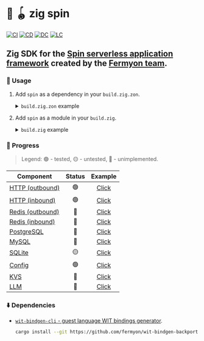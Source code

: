 # :lizard: :yo_yo: zig spin

[![CI][ci-shd]][ci-url]
[![CD][cd-shd]][cd-url]
[![DC][dc-shd]][dc-url]
[![LC][lc-shd]][lc-url]

## Zig SDK for the [Spin serverless application framework](https://github.com/fermyon/spin) created by the [Fermyon team](https://www.fermyon.com/).

### :rocket: Usage

1. Add `spin` as a dependency in your `build.zig.zon`.

    <details>

    <summary><code>build.zig.zon</code> example</summary>

    ```zig
    .{
        .name = "<name_of_your_package>",
        .version = "<version_of_your_package>",
        .dependencies = .{
            .spin = .{
                .url = "https://github.com/tensorush/zig-spin/archive/<git_tag_or_commit_hash>.tar.gz",
                .hash = "<package_hash>",
            },
        },
        .paths = .{
            "src/",
            "build.zig",
            "README.md",
            "LICENSE.md",
            "build.zig.zon",
        },
    }
    ```

    Set `<package_hash>` to `12200000000000000000000000000000000000000000000000000000000000000000` and build your package to find the correct value specified in a compiler error message.

    </details>

2. Add `spin` as a module in your `build.zig`.

    <details>

    <summary><code>build.zig</code> example</summary>

    ```zig
    const spin_dep = b.dependency("spin", .{});
    const spin_mod = spin.module("spin");
    exe.root_module.addImport("spin", spin_mod);
    ```

    </details>

### :battery: Progress

> Legend: :green_circle: - tested, :yellow_circle: - untested, :red_circle: - unimplemented.

| Component                            |     Status      |           Example            |
|--------------------------------------|:---------------:|:----------------------------:|
| [HTTP (outbound)](src/http.zig#L133) | :green_circle:  |  [Click](examples/http-out)  |
| [HTTP (inbound)](src/http.zig#L71)   | :green_circle:  |  [Click](examples/http-in)   |
| [Redis (outbound)](src/redis.zig)    |  :red_circle:   | [Click](examples/redis-out)  |
| [Redis (inbound)](src/redis.zig)     |  :red_circle:   |  [Click](examples/redis-in)  |
| [PostgreSQL](src/postgresql.zig)     |  :red_circle:   | [Click](examples/postgresql) |
| [MySQL](src/mysql.zig)               |  :red_circle:   |   [Click](examples/mysql)    |
| [SQLite](src/sqlite.zig)             | :yellow_circle: |   [Click](examples/sqlite)   |
| [Config](src/config.zig#L23)         | :green_circle:  |   [Click](examples/config)   |
| [KVS](src/kvs.zig)                   |  :red_circle:   |    [Click](examples/kvs)     |
| [LLM](src/llm.zig)                   |  :red_circle:   |    [Click](examples/llm)     |

### :arrow_down: Dependencies

- [`wit-bindgen-cli` - guest language WIT bindings generator](https://github.com/fermyon/wit-bindgen-backport).

    ```sh
    cargo install --git https://github.com/fermyon/wit-bindgen-backport --rev b89d507 wit-bindgen-cli
    ```

<!-- MARKDOWN LINKS -->

[ci-shd]: https://img.shields.io/github/actions/workflow/status/tensorush/zig-spin/ci.yaml?branch=main&style=for-the-badge&logo=github&label=CI&labelColor=black
[ci-url]: https://github.com/tensorush/zig-spin/blob/main/.github/workflows/ci.yaml
[cd-shd]: https://img.shields.io/github/actions/workflow/status/tensorush/zig-spin/cd.yaml?branch=main&style=for-the-badge&logo=github&label=CD&labelColor=black
[cd-url]: https://github.com/tensorush/zig-spin/blob/main/.github/workflows/cd.yaml
[dc-shd]: https://img.shields.io/badge/click-F6A516?style=for-the-badge&logo=zig&logoColor=F6A516&label=doc&labelColor=black
[dc-url]: https://tensorush.github.io/zig-spin
[lc-shd]: https://img.shields.io/github/license/tensorush/zig-spin.svg?style=for-the-badge&labelColor=black
[lc-url]: https://github.com/tensorush/zig-spin/blob/main/LICENSE.md
